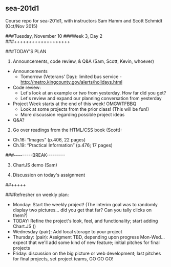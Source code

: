 ## sea-201d1
Course repo for sea-201d1, with instructors Sam Hamm and Scott Schmidt (Oct/Nov 2015)

###Tuesday, November 10
###Week 3, Day 2
###+++++++++++++++++++

###TODAY'S PLAN

1. Announcements, code review, & Q&A (Sam, Scott, Kevin, whoever)
  * Announcements
      * Tomorrow (Veterans' Day): limited bus service - http://metro.kingcounty.gov/alerts/holidays.html
  * Code review:
      * Let's look at an example or two from yesterday. How far did you get?
      * Let's review and expand our planning conversation from yesterday
  * Project Week starts at the end of this week! OMGWTFBBQ
      * Look at some projects from the prior class! (This will be fun!)
      * More discussion regarding possible project ideas
  * Q&A?

2. Go over readings from the HTML/CSS book (Scott):
  * Ch.16: “Images” (p.406, 22 pages)
  * Ch.19: “Practical Information” (p.476; 17 pages)

###---------BREAK---------

3. ChartJS demo (Sam)

4. Discussion on today's assignment

##+++++

###Refresher on weekly plan:

  * Monday: Start the weekly project! (The interim goal was to randomly display two pictures... did you get that far? Can you tally clicks on them?)
  * TODAY: Refine the project's look, feel, and functionality; start adding Chart.JS ()
  * Wednesday (pair): Add local storage to your project
  * Thursday: (pair): Assigment TBD, depending upon progress Mon-Wed... expect that we'll add some kind of new feature; initial pitches for final projects
  * Friday: discussion on the big picture or web development; last pitches for final projects, set project teams, GO GO GO!
